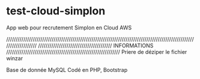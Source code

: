 # test-cloud-simplon
App web pour recrutement Simplon en Cloud AWS

///////////////////////////////////////////////////////////////////////////////////////////////////////////////////
/////////////////////////////////////// INFORMATIONS ////////////////////////////////////////////////////////////
Priere de déziper le fichier winzar

Base de donnée MySQL
Codé en PHP, Bootstrap
